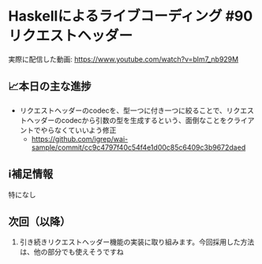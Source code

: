 # Haskellによるライブコーディング #90 リクエストヘッダー

実際に配信した動画: <https://www.youtube.com/watch?v=blm7_nb929M>

## 📈本日の主な進捗

- リクエストヘッダーのcodecを、型一つに付き一つに絞ることで、リクエストヘッダーのcodecから引数の型を生成するという、面倒なことをクライアントでやらなくていいよう修正
    - <https://github.com/igrep/wai-sample/commit/cc9c4797f40c54f4e1d00c85c6409c3b9672daed>

## ℹ️補足情報

特になし

## 次回（以降）

1. 引き続きリクエストヘッダー機能の実装に取り組みます。今回採用した方法は、他の部分でも使えそうですね
